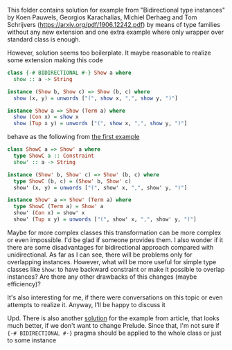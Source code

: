 This folder contains solution for example from "Bidirectional type instances"
by Koen Pauwels, Georgios Karachalias, Michiel Derhaeg and Tom Schrijvers
(https://arxiv.org/pdf/1906.12242.pdf)
by means of type families without any new extension
and one extra example where only wrapper over standard class is enough.

However, solution seems too boilerplate. 
It maybe reasonable to realize some extension making this code
```haskell
class {-# BIDIRECTIONAL #-} Show a where
  show :: a -> String

instance (Show b, Show c) => Show (b, c) where
  show (x, y) = unwords ["(", show x, ",", show y, ")"]

instance Show a => Show (Term a) where
  show (Con x) = show x
  show (Tup x y) = unwords ["(", show x, ",", show y, ")"]
```
behave as the following from [the first example](Example1.hs)
```haskell
class ShowC a => Show' a where
  type ShowC a :: Constraint
  show' :: a -> String

instance (Show' b, Show' c) => Show' (b, c) where
  type ShowC (b, c) = (Show' b, Show' c)
  show' (x, y) = unwords ["(", show' x, ",", show' y, ")"]

instance Show' a => Show' (Term a) where
  type ShowC (Term a) = Show' a
  show' (Con x) = show' x
  show' (Tup x y) = unwords ["(", show' x, ",", show' y, ")"]
```

Maybe for more complex classes this transformation can be more complex or even
impossible. I'd be glad if someone provides them. I also wonder if it there are
some disadvantages for bidirectional approach compared with unidirectional.
As far as I can see, there will be problems only for overlapping instances.
However, what will be more useful for simple type classes like `Show`: to have
backward constraint or make it possible to overlap instances? Are there any 
other drawbacks of this changes (maybe efficiency)?

It's also interesting for me, if there were conversations on this topic or even 
attempts to realize it. Anyway, I'll be happy to discuss it

Upd. There is also another [solution](Example1Alternative.hs) for the example
from article, that looks much better, if we don't want to change Prelude. Since
that, I'm not sure if `{-# BIDIRECTIONAL #-}` pragma should be applied to the 
whole class or just to some instance
